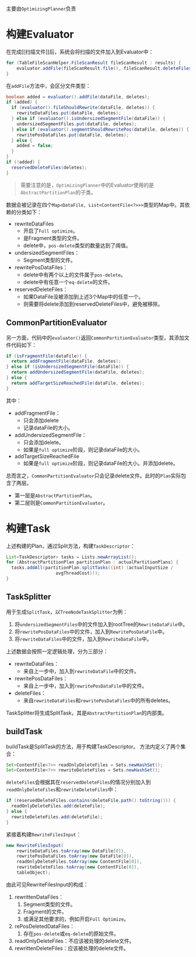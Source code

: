 主要由`OptimizingPlanner`负责
# 构建Evaluator
在完成[[扫描文件]]后，系统会将扫描的文件加入到Evaluator中：
```Java
for (TableFileScanHelper.FileScanResult fileScanResult : results) {
	evaluator.addFile(fileScanResult.file(), fileScanResult.deleteFiles());
}
```

在`addFile`方法中，会区分文件类型：
```java
boolean added = evaluator().addFile(dataFile, deletes);  
if (added) {  
  if (evaluator().fileShouldRewrite(dataFile, deletes)) {  
    rewriteDataFiles.put(dataFile, deletes);  
  } else if (evaluator().isUndersizedSegmentFile(dataFile)) {  
    undersizedSegmentFiles.put(dataFile, deletes);  
  } else if (evaluator().segmentShouldRewritePos(dataFile, deletes)) {  
    rewritePosDataFiles.put(dataFile, deletes);  
  } else {  
    added = false;  
  }  
}  
if (!added) {  
  reservedDeleteFiles(deletes);  
}
```

> 需要注意的是，`OptimizingPlanner`中的Evaluator使用的是`AbstractPartitionPlan`的子类。

数据会被记录在四个`Map<DataFile, List<ContentFile<?>>>`类型的Map中。其依赖的分类如下：
- rewriteDataFiles
	- 开启了`Full optimize`。
	- 是Fragment类型的文件。
	- delete中，`pos-delete`类型的数量达到了阈值。
- undersizedSegmentFiles：
	- Segment类型的文件。
- rewritePosDataFiles：
	- delete中有两个以上的文件属于`pos-delete`。
	- delete中有任意一个`eq-delete`的文件。
- reservedDeleteFiles：
	- 如果DataFile没被添加到上述3个Map中的任意一个。
	- 则需要将delete添加到reservedDeleteFiles中，避免被移除。

## CommonPartitionEvaluator
另一方面，代码中的`evaluator()`返回`CommonPartitionEvaluator`类型，其添加文件代码如下：
```java
if (isFragmentFile(dataFile)) {  
  return addFragmentFile(dataFile, deletes);  
} else if (isUndersizedSegmentFile(dataFile)) {  
  return addUndersizedSegmentFile(dataFile, deletes);  
} else {  
  return addTargetSizeReachedFile(dataFile, deletes);  
}
```

其中：
- addFragmentFile：
	- 只会添加delete
	- 记录dataFile的大小。
- addUndersizedSegmentFile：
	- 只会添加delete。
	- 如果是`full optimize`阶段，则记录dataFile的大小。
- addTargetSizeReachedFile
	- 如果是`full optimize`阶段，则记录dataFile的大小。并添加delete。

总而言之，`CommonPartitionEvaluator`只会记录delete文件。此时的`Plan`实际包含了两层。
- 第一层是`AbstractPartitionPlan`。
- 第二层则是`CommonPartitionEvaluator`。

# 构建Task

上述构建的Plan，通过Split方法，构建`TaskDescriptor`：
```Java
List<TaskDescriptor> tasks = Lists.newArrayList();  
for (AbstractPartitionPlan partitionPlan : actualPartitionPlans) {  
  tasks.addAll(partitionPlan.splitTasks((int) (actualInputSize /
				   avgThreadCost)));  
}
```

## TaskSplitter
用于生成`SplitTask`，以`TreeNodeTaskSplitter`为例：
1. 将`undersizedSegmentFiles`中的文件加入到rootTree的`RewriteDataFile`中。
2. 将`rewritePosDataFiles`中的文件，加入到`RewritePosDataFile`中。
3. 将`rewriteDataFiles`中的文件，加入到`RewriteDataFile`中。

上述数据会按照一定逻辑处理，分为三部分：
- rewriteDataFiles：
	- 来自上一步中，加入到`rewriteDataFile`中的文件。
- rewritePosDataFiles：
	- 来自上一步中，加入到`rewritePosDataFile`中的文件。
- deleteFiles：
	- 来自`rewriteDataFiles`和`rewritePosDataFiles`中的所有deletes。

TaskSplitter将生成SplitTask，其是`AbstractPartitionPlan`的内部类。
## buildTask
buildTask是SplitTask的方法，用于构建TaskDescriptor。
方法内定义了两个集合：
```java
Set<ContentFile<?>> readOnlyDeleteFiles = Sets.newHashSet();  
Set<ContentFile<?>> rewriteDeleteFiles = Sets.newHashSet();
```

`deleteFiles`会根据其在`reservedDeleteFiles`的情况分别加入到`readOnlyDeleteFiles`和`rewriteDeleteFiles`中：

```java
if (reservedDeleteFiles.contains(deleteFile.path().toString())) {  
  readOnlyDeleteFiles.add(deleteFile);  
} else {  
  rewriteDeleteFiles.add(deleteFile);  
}
```
紧接着构建`RewriteFilesInput`：
```java
new RewriteFilesInput(  
    rewriteDataFiles.toArray(new DataFile[0]),  
    rewritePosDataFiles.toArray(new DataFile[0]),  
    readOnlyDeleteFiles.toArray(new ContentFile[0]),  
    rewriteDeleteFiles.toArray(new ContentFile[0]),  
    tableObject);
```

由此可见RewriteFilesInput的构成：
1. rewrittenDataFiles：
	1. Segment类型的文件。
	2. Fragment的文件。
	3. 或满足其他要求的，例如开启`Full Optimize`。
2. rePosDeletedDataFiles：
	1. 存在`pos-delete`或`eq-delete`的原始文件。
3. readOnlyDeleteFiles：不应该被处理的delete文件。
4. rewrittenDeleteFiles：应该被处理的delete文件。

